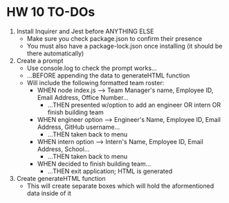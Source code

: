# HW 10 TO-DOs

1. Install Inquirer and Jest before ANYTHING ELSE
    - Make sure you check package.json to confirm their presence
    - You must also have a package-lock.json once installing (it should be there automatically)
2. Create a prompt
    - Use console.log to check the prompt works...
    - ...BEFORE appending the data to generateHTML function
    - Will include the following formatted team roster:
        <!-- DONE -->
        * WHEN node index.js --> Team Manager's name, Employee ID, Email Address, Office Number...
            + ...THEN presented w/option to add an engineer OR intern OR finish building team
        * WHEN engineer option --> Engineer's Name, Employee ID, Email Address, GitHub username...
            + ...THEN taken back to menu
        * WHEN intern option --> Intern's Name, Employee ID, Email Address, School...
            + ...THEN taken back to menu
        * WHEN decided to finish building team...
            + ...THEN exit application; HTML is generated
3. Create generateHTML function
    - This will create separate boxes which will hold the aformentioned data inside of it